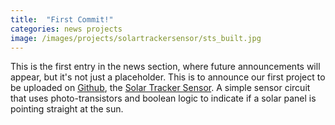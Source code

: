 ```yaml
---
title:  "First Commit!"
categories: news projects
image: /images/projects/solartrackersensor/sts_built.jpg
---
```

This is the first entry in the news section, where future announcements will appear, but it's not just a placeholder. This is to announce our first project to be uploaded on [Github][solartrackersensor_repo], the [Solar Tracker Sensor][solartrackersensor]. A simple sensor circuit that uses photo-transistors and boolean logic to indicate if a solar panel is pointing straight at the sun. 

[solartrackersensor_repo]: https://github.com/anttronics/SolarTrackerSensor
[solartrackersensor]: /projects/solar-tracker-sensor

